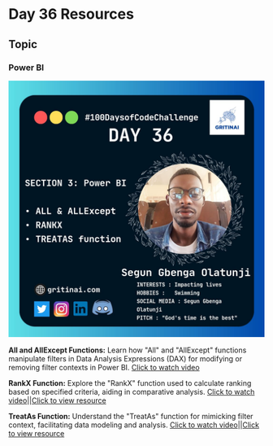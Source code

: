 # Day 36 Resources

## Topic

### Power BI

![100 days of code Day 36](https://github.com/GritinAI/100daysofcode2.0/blob/main/Images/Day36.jpg)

**All and AllExcept Functions:** Learn how "All" and "AllExcept" functions manipulate filters in Data Analysis Expressions (DAX) for modifying or removing filter contexts in Power BI.
[Click to watch video](https://www.youtube.com/watch?v=TyDCNZdrTJc&list=PLjNd3r1KLjQt0xN_y8F6BSIOVNvdQmq4d&index=60)

**RankX Function:** Explore the "RankX" function used to calculate ranking based on specified criteria, aiding in comparative analysis.
[Click to watch video](https://www.youtube.com/watch?v=InQ2_LTV8Ck&list=PLjNd3r1KLjQt0xN_y8F6BSIOVNvdQmq4d&index=61)||[Click to view resource](https://drive.google.com/file/d/1lTafErPyLKSdf4ESBu5VloYApk352lBw/view?usp=sharing)

**TreatAs Function:** Understand the "TreatAs" function for mimicking filter context, facilitating data modeling and analysis.
[Click to watch video](https://www.youtube.com/watch?v=k4sJb1mYq5k&list=PLjNd3r1KLjQt0xN_y8F6BSIOVNvdQmq4d)||[Click to view resource](https://drive.google.com/file/d/1lTafErPyLKSdf4ESBu5VloYApk352lBw/view?usp=sharing)